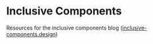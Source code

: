 # Inclusive Components
Resources for the inclusive components blog ([inclusive-components.design](https://inclusive-components.design))
